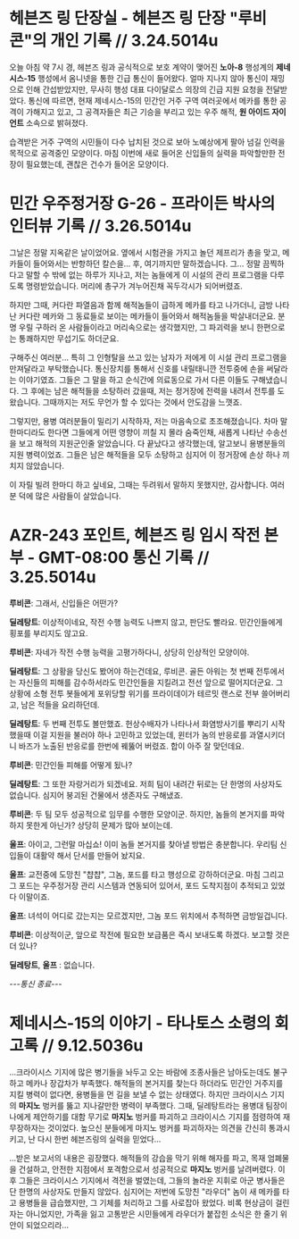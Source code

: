 # 헤븐즈 링 단장실 - 헤븐즈 링 단장 "루비콘"의 개인 기록 // 3.24.5014u
 오늘 아침 약 7시 경, 헤븐즈 링과 공식적으로 보호 계약이 맺어진 **노아-8** 행성계의 **제네시스-15** 행성에서 옴니넷을 통한 긴급 통신이 들어왔다. 얼마 지나지 않아 통신이 재밍으로 인해 간섭받았지만, 무사히 행성 대표 다이달로스 의장의 긴급 지원 요청을 전달받았다. 통신에 따르면, 현재 제네시스-15의 민간인 거주 구역 여러곳에서 메카를 통한 공격이 가해지고 있고, 그 공격자들은 최근 기승을 부리고 있는 우주 해적, **원 아이드 자이언트** 소속으로 밝혀졌다. 

 습격받은 거주 구역의 시민들이 다수 납치된 것으로 보아 노예상에게 팔아 넘길 인력을 목적으로 공격중인 모양이다. 마침 이번에 새로 들어온 신입들의 실력을 파악할만한 전장이 필요했는데, 괜찮은 건수가 들어온 모양이다.

# 민간 우주정거장 G-26 - 프라이든 박사의 인터뷰 기록 // 3.26.5014u
 그날은 정말 지옥같은 날이었어요. 옆에서 시험관을 가지고 놀던 제프리가 총을 맞고, 메카들이 들어와서는 반항하던 칼슨을... 후, 여기까지만 말하겠습니다. 그... 정말 끔찍하다고 말할 수 밖에 없는 하루가 지나고, 저는 놈들에게 이 시설의 관리 프로그램을 다루도록 명령받았습니다. 머리에 총구가 겨누어진채 꼭두각시가 되어버렸죠.

  하지만 그때, 커다란 파열음과 함께 해적놈들이 급하게 메카를 타고 나가더니, 금방 나타난 커다란 메카와 그 동료들로 보이는 메카들이 들어와서 해적놈들을 박살내더군요. 분명 우릴 구하러 온 사람들이라고 머리속으로는 생각했지만, 그 파괴력을 보니 한편으로는 통쾌하지만 무섭기도 하더군요.

 구해주신 여러분... 특히 그 인형탈을 쓰고 있는 남자가 저에게 이 시설 관리 프로그램을 만져달라고 부탁했습니다. 통신장치를 통해서 신호를 내릴태니깐 전투중에 손을 써달라는 이야기였죠. 그들은 그 말을 하고 순식간에 의료동으로 가서 다른 이들도 구해냈습니다. 그 후에는 남은 해적들을 소탕하러 갔을때, 저는 정거장에 전력을 내려서 전투를 도왔습니다. 그때까지는 저도 무언가 할 수 있다는 것에서 안도감을 느꼇죠.

 그렇지만, 용병 여러분들이 밀리기 시작하자, 저는 마음속으로 초조해졌습니다. 차마 말 한마디라도 한다면 그들에게 어떤 영향이 끼칠 지 몰라 숨죽인채, 새롭게 나타난 수송선을 보고 해적의 지원군인줄 알았습니다. 다 끝났다고 생각했는데, 알고보니 용병분들의 지원 병력이었죠. 그들은 남은 해적들을 모두 소탕하고 심지어 이 정거장에 손상 하나 끼치지 않았습니다.

 이 자릴 빌려 한마디 하고 싶네요, 그때는 두려워서 말하지 못했지만, 감사합니다. 여러분 덕에 많은 사람들이 살았습니다.

# AZR-243 포인트, 헤븐즈 링 임시 작전 본부 - GMT-08:00 통신 기록 // 3.25.5014u
**루비콘**: 그래서, 신입들은 어떤가?

**딜레탕트**: 이상적이네요, 작전 수행 능력도 나쁘지 않고, 판단도 빨라요. 민간인들에게 횡포를 부리지도 않고요.

**루비콘**: 자네가 작전 수행 능력을 고평가하다니, 상당히 인상적인 모양이야.

**딜레탕트**: 그 상황을 당신도 봤어야 하는건데요, 루비콘. 골든 아워는 첫 번째 전투에서는 자신들의 피해를 감수하서라도 민간인들을 지킬려고 전선 앞으로 떨어지더군요. 그 상황에 소형 전투 봇들에게 포위당할 위기를 프라이데이가 테르밋 랜스로 전부 쓸어버리고, 남은 적들을 요리하던데.

**딜레탕트**: 두 번째 전투도 볼만했죠. 헌상수배자가 나타나서 화염방사기를 뿌리기 시작했을때 이걸 지원을 불러야 하나 고민하고 있었는데, 윈터가 놈의 반응로를 과열시키더니 바즈가 노출된 반응로를 한번에 꿰뚫어 버렸죠. 합이 아주 잘 맞던데요.

**루비콘**: 민간인들 피해를 어떻게 됬나?

**딜레탕트**: 그 또한 자랑거리가 되겠네요. 저희 팀이 내려간 뒤로는 단 한명의 사상자도 없습니다. 심지어 붕괴된 건물에서 생존자도 구해냈죠.

**루비콘**: 두 팀 모두 성공적으로 임무를 수행한 모양이군. 하지만, 놈들의 본거지를 파악하지 못한게 아닌가? 상당히 문제가 많아 보이는데.

**울프**: 아이고, 그런말 마십쇼! 이미 놈들 본거지를 찾아낼 방법은 충분합니다. 우리팀 신입들이 대활약 해서 단서를 만들어 놨지요.

**울프**: 교전중에 도망친 "챱챱", 그놈, 포드를 타고 행성으로 강하하더군요. 마침 그리고 그 포드는 우주정거장 관리 시스템과 연동되어 있어서, 포드 도착지점이 추적되고 있었다 이말이죠.

**울프**: 녀석이 어디로 갔는지는 모르겠지만, 그놈 포드 위치에서 추적하면 금방일겁니다.

**루비콘**: 이상적이군, 앞으로 작전에 필요한 보급품은 즉시 보내도록 하겠다. 보고할 것은 더 있나?

**딜레탕트**, **울프** : 없습니다.

*---통신 종료---*

# 제네시스-15의 이야기 - 타나토스 소령의 회고록 // 9.12.5036u
...크라이시스 기지에 많은 병기들을 놔두고 오는 바람에 조종사들은 남아도는데도 불구하고 메카나 장갑차가 부족했다. 해적들의 본거지를 찾는다 하더라도 민간인 거주지를 지킬 병력이 없다면, 용병들을 먼 길을 보낼 수 없는 상태였다. 하지만 크라이시스 기지의 **마지노** 벙커를 뚫고 지나갈만한 병력이 부족했다. 그때, 딜레탕트라는 용병대 팀장이 나에게 제안하기를 대함 무기로 **마지노** 벙커를 파괴하고 크라이시스 기지를 점령하여 재 무장하자는 것이었다. 높으신 분들에게 마지노 벙커를 파괴하자는 의견을 간신히 통과시키고, 난 다시 한번 헤븐즈링의 실력을 믿었다...

...받은 보고서의 내용은 굉장했다. 해적들의 강습을 막기 위해 해자를 파고, 목재 엄폐물을 건설하고, 안전한 지점에서 포격함으로서 성공적으로 **마지노** 벙커를 날려버렸다. 이후 그들은 크라이시스 기지에서 격전을 벌였는데, 그들의 놀라운 지휘로 아군 병사들은 단 한명의 사상자도 만들지 않았다. 심지어는 저번에 도망친 "라우더" 놈이 새 메카를 타고 용병들을 급습했지만, 그 기체를 처리하고 그를 사로잡아 왔었다. 비록 현상금이 걸린 자는 아니었지만, 가족을 잃고 고통받은 시민들에게 라우더가 붙잡힌 소식은 한 줄기 위안이 되었으리라...
